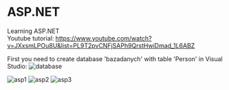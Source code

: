 # ASP.NET
Learning ASP.NET </br>
Youtube tutorial: https://www.youtube.com/watch?v=JXxsmLPOu8U&list=PL9T2pvCNFjSAPh9QrstHwiDmad_1L6ABZ</br>

First you need to create database 'bazadanych' with table 'Person' in Visual Studio:
![database](https://user-images.githubusercontent.com/18172067/43370465-6b0d669c-937f-11e8-9cdd-9f5fc0c6eeb6.JPG)





![asp1](https://user-images.githubusercontent.com/18172067/43269192-a534c2b4-90f2-11e8-9e17-416d56c1b362.JPG)
![asp2](https://user-images.githubusercontent.com/18172067/43269198-a8576d02-90f2-11e8-9024-8478a96bbccb.JPG)
![asp3](https://user-images.githubusercontent.com/18172067/43269206-ab5e40ac-90f2-11e8-9d07-a52a1375fbfa.JPG)
